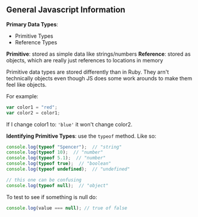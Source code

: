## General Javascript Information



**Primary Data Types**:  
-  Primitive Types  
-  Reference Types  

**Primitive**: stored as simple data like strings/numbers
**Reference**: stored as objects, which are really just references to locations
in memory

Primitive data types are stored differently than in Ruby.  They arn't
technically objects even though JS does some work arounds to make them feel like
objects.

For example:

```javascript
var color1 = "red";
var color2 = color1;
```

If I change color1 to: `'blue'` it won't change color2.

**Identifying Primitive Types**: use the `typeof` method.  Like so:

```javascript
console.log(typeof "Spencer");  // "string"
console.log(typeof 10);  // "number"
console.log(typeof 5.1);  // "number"
console.log(typeof true);  // "boolean"
console.log(typeof undefined);  // "undefined"

// this one can be confusing
console.log(typeof null);  // "object"
```

To test to see if something is null do:
```javascript
console.log(value === null); // true of false
```